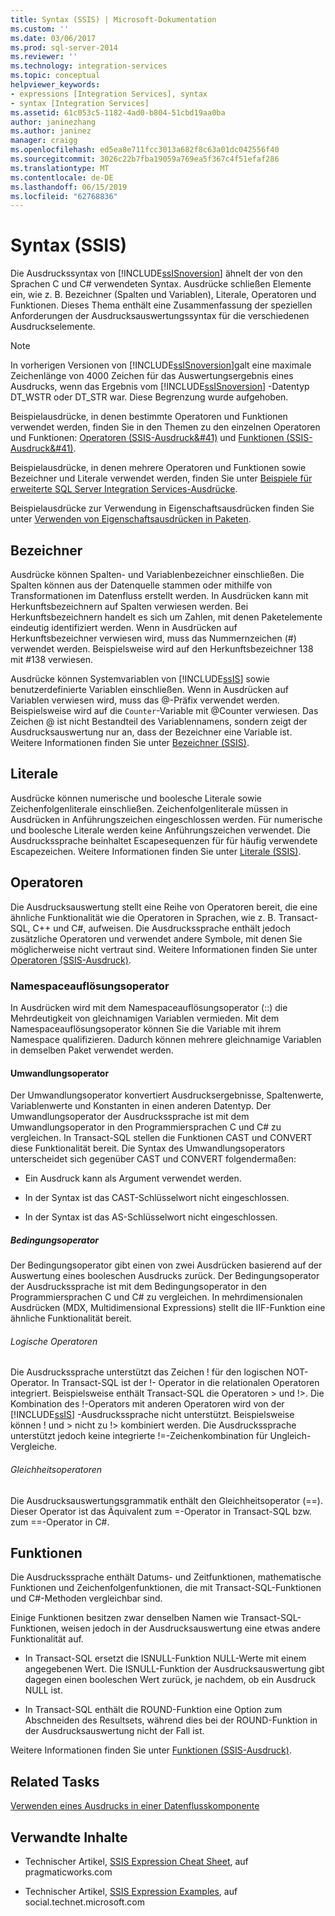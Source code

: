 ```yaml
---
title: Syntax (SSIS) | Microsoft-Dokumentation
ms.custom: ''
ms.date: 03/06/2017
ms.prod: sql-server-2014
ms.reviewer: ''
ms.technology: integration-services
ms.topic: conceptual
helpviewer_keywords:
- expressions [Integration Services], syntax
- syntax [Integration Services]
ms.assetid: 61c053c5-1182-4ad0-b804-51cbd19aa0ba
author: janinezhang
ms.author: janinez
manager: craigg
ms.openlocfilehash: ed5ea8e711fcc3013a682f8c63a01dc042556f40
ms.sourcegitcommit: 3026c22b7fba19059a769ea5f367c4f51efaf286
ms.translationtype: MT
ms.contentlocale: de-DE
ms.lasthandoff: 06/15/2019
ms.locfileid: "62768836"
---
```

# <a name="syntax-ssis"></a>Syntax (SSIS)
  Die Ausdruckssyntax von [!INCLUDE[ssISnoversion](../../includes/ssisnoversion-md.md)] ähnelt der von den Sprachen C und C# verwendeten Syntax. Ausdrücke schließen Elemente ein, wie z. B. Bezeichner (Spalten und Variablen), Literale, Operatoren und Funktionen. Dieses Thema enthält eine Zusammenfassung der speziellen Anforderungen der Ausdrucksauswertungssyntax für die verschiedenen Ausdruckselemente.  
  
> [!NOTE]  
>  In vorherigen Versionen von [!INCLUDE[ssISnoversion](../../includes/ssisnoversion-md.md)]galt eine maximale Zeichenlänge von 4000 Zeichen für das Auswertungsergebnis eines Ausdrucks, wenn das Ergebnis vom [!INCLUDE[ssISnoversion](../../includes/ssisnoversion-md.md)] -Datentyp DT_WSTR oder DT_STR war. Diese Begrenzung wurde aufgehoben.  
  
 Beispielausdrücke, in denen bestimmte Operatoren und Funktionen verwendet werden, finden Sie in den Themen zu den einzelnen Operatoren und Funktionen: [Operatoren &#40;SSIS-Ausdruck&#41&#41;](operators-ssis-expression.md) und [Funktionen &#40;SSIS-Ausdruck&#41&#41;](functions-ssis-expression.md).  
  
 Beispielausdrücke, in denen mehrere Operatoren und Funktionen sowie Bezeichner und Literale verwendet werden, finden Sie unter [Beispiele für erweiterte SQL Server Integration Services-Ausdrücke](examples-of-advanced-integration-services-expressions.md).  
  
 Beispielausdrücke zur Verwendung in Eigenschaftsausdrücken finden Sie unter [Verwenden von Eigenschaftsausdrücken in Paketen](use-property-expressions-in-packages.md).  
  
## <a name="identifiers"></a>Bezeichner  
 Ausdrücke können Spalten- und Variablenbezeichner einschließen. Die Spalten können aus der Datenquelle stammen oder mithilfe von Transformationen im Datenfluss erstellt werden. In Ausdrücken kann mit Herkunftsbezeichnern auf Spalten verwiesen werden. Bei Herkunftsbezeichnern handelt es sich um Zahlen, mit denen Paketelemente eindeutig identifiziert werden. Wenn in Ausdrücken auf Herkunftsbezeichner verwiesen wird, muss das Nummernzeichen (#) verwendet werden. Beispielsweise wird auf den Herkunftsbezeichner 138 mit #138 verwiesen.  
  
 Ausdrücke können Systemvariablen von [!INCLUDE[ssIS](../../includes/ssis-md.md)] sowie benutzerdefinierte Variablen einschließen. Wenn in Ausdrücken auf Variablen verwiesen wird, muss das \@-Präfix verwendet werden. Beispielsweise wird auf die `Counter`-Variable mit \@Counter verwiesen. Das Zeichen \@ ist nicht Bestandteil des Variablennamens, sondern zeigt der Ausdrucksauswertung nur an, dass der Bezeichner eine Variable ist. Weitere Informationen finden Sie unter [Bezeichner &#40;SSIS&#41;](identifiers-ssis.md).  
  
## <a name="literals"></a>Literale  
 Ausdrücke können numerische und boolesche Literale sowie Zeichenfolgenliterale einschließen. Zeichenfolgenliterale müssen in Ausdrücken in Anführungszeichen eingeschlossen werden. Für numerische und boolesche Literale werden keine Anführungszeichen verwendet. Die Ausdruckssprache beinhaltet Escapesequenzen für für häufig verwendete Escapezeichen. Weitere Informationen finden Sie unter [Literale &#40;SSIS&#41;](numeric-string-and-boolean-literals.md).  
  
## <a name="operators"></a>Operatoren  
 Die Ausdrucksauswertung stellt eine Reihe von Operatoren bereit, die eine ähnliche Funktionalität wie die Operatoren in Sprachen, wie z. B. Transact-SQL, C++ und C#, aufweisen. Die Ausdruckssprache enthält jedoch zusätzliche Operatoren und verwendet andere Symbole, mit denen Sie möglicherweise nicht vertraut sind. Weitere Informationen finden Sie unter [Operatoren &#40;SSIS-Ausdruck&#41;](operators-ssis-expression.md).  
  
### <a name="namespace-resolution-operator"></a>Namespaceauflösungsoperator  
 In Ausdrücken wird mit dem Namespaceauflösungsoperator (::) die Mehrdeutigkeit von gleichnamigen Variablen vermieden. Mit dem Namespaceauflösungsoperator können Sie die Variable mit ihrem Namespace qualifizieren. Dadurch können mehrere gleichnamige Variablen in demselben Paket verwendet werden.  
  
#### <a name="cast-operator"></a>Umwandlungsoperator  
 Der Umwandlungsoperator konvertiert Ausdrucksergebnisse, Spaltenwerte, Variablenwerte und Konstanten in einen anderen Datentyp. Der Umwandlungsoperator der Ausdruckssprache ist mit dem Umwandlungsoperator in den Programmiersprachen C und C# zu vergleichen. In Transact-SQL stellen die Funktionen CAST und CONVERT diese Funktionalität bereit. Die Syntax des Umwandlungsoperators unterscheidet sich gegenüber CAST und CONVERT folgendermaßen:  
  
-   Ein Ausdruck kann als Argument verwendet werden.  
  
-   In der Syntax ist das CAST-Schlüsselwort nicht eingeschlossen.  
  
-   In der Syntax ist das AS-Schlüsselwort nicht eingeschlossen.  
  
##### <a name="conditional-operator"></a>Bedingungsoperator  
 Der Bedingungsoperator gibt einen von zwei Ausdrücken basierend auf der Auswertung eines booleschen Ausdrucks zurück. Der Bedingungsoperator der Ausdruckssprache ist mit dem Bedingungsoperator in den Programmiersprachen C und C# zu vergleichen. In mehrdimensionalen Ausdrücken (MDX, Multidimensional Expressions) stellt die IIF-Funktion eine ähnliche Funktionalität bereit.  
  
###### <a name="logical-operators"></a>Logische Operatoren  
 Die Ausdruckssprache unterstützt das Zeichen ! für den logischen NOT-Operator. In Transact-SQL ist der !- Operator in die relationalen Operatoren integriert. Beispielsweise enthält Transact-SQL die Operatoren > und !>. Die Kombination des !-Operators mit anderen Operatoren wird von der [!INCLUDE[ssIS](../../includes/ssis-md.md)] -Ausdruckssprache nicht unterstützt. Beispielsweise können ! und > nicht zu !> kombiniert werden. Die Ausdruckssprache unterstützt jedoch keine integrierte !=-Zeichenkombination für Ungleich-Vergleiche.  
  
###### <a name="equality-operators"></a>Gleichheitsoperatoren  
 Die Ausdrucksauswertungsgrammatik enthält den Gleichheitsoperator (==). Dieser Operator ist das Äquivalent zum =-Operator in Transact-SQL bzw. zum ==-Operator in C#.  
  
## <a name="functions"></a>Funktionen  
 Die Ausdruckssprache enthält Datums- und Zeitfunktionen, mathematische Funktionen und Zeichenfolgenfunktionen, die mit Transact-SQL-Funktionen und C#-Methoden vergleichbar sind.  
  
 Einige Funktionen besitzen zwar denselben Namen wie Transact-SQL-Funktionen, weisen jedoch in der Ausdrucksauswertung eine etwas andere Funktionalität auf.  
  
-   In Transact-SQL ersetzt die ISNULL-Funktion NULL-Werte mit einem angegebenen Wert. Die ISNULL-Funktion der Ausdrucksauswertung gibt dagegen einen booleschen Wert zurück, je nachdem, ob ein Ausdruck NULL ist.  
  
-   In Transact-SQL enthält die ROUND-Funktion eine Option zum Abschneiden des Resultsets, während dies bei der ROUND-Funktion in der Ausdrucksauswertung nicht der Fall ist.  
  
 Weitere Informationen finden Sie unter [Funktionen &#40;SSIS-Ausdruck&#41;](functions-ssis-expression.md).  
  
## <a name="related-tasks"></a>Related Tasks  
 [Verwenden eines Ausdrucks in einer Datenflusskomponente](../use-an-expression-in-a-data-flow-component.md)  
  
## <a name="related-content"></a>Verwandte Inhalte  
  
-   Technischer Artikel, [SSIS Expression Cheat Sheet](https://pragmaticworks.com/Resources/Cheat-Sheets/SSIS-Expression-Cheat-Sheet), auf pragmaticworks.com  
  
-   Technischer Artikel, [SSIS Expression Examples](https://go.microsoft.com/fwlink/?LinkId=220761), auf social.technet.microsoft.com  
  
  
